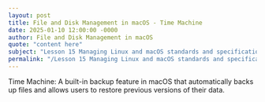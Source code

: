 ```yaml
---
layout: post
title: File and Disk Management in macOS - Time Machine
date: 2025-01-10 12:00:00 -0000
author: File and Disk Management in macOS
quote: "content here"
subject: "Lesson 15 Managing Linux and macOS standards and specifications"
permalink: "/Lesson 15 Managing Linux and macOS standards and specifications/File and Disk Management in macOS/File and Disk Management in macOS - Time Machine"
---
```


Time Machine: A built-in backup feature in macOS that automatically backs up files and allows users to restore previous versions of their data.
